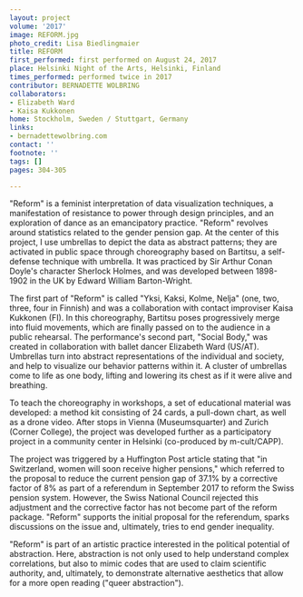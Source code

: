 ```yaml
---
layout: project
volume: '2017'
image: REFORM.jpg
photo_credit: Lisa Biedlingmaier
title: REFORM
first_performed: first performed on August 24, 2017
place: Helsinki Night of the Arts, Helsinki, Finland
times_performed: performed twice in 2017
contributor: BERNADETTE WOLBRING
collaborators:
- Elizabeth Ward
- Kaisa Kukkonen
home: Stockholm, Sweden / Stuttgart, Germany
links:
- bernadettewolbring.com
contact: ''
footnote: ''
tags: []
pages: 304-305

---
```


"Reform" is a feminist interpretation of data visualization techniques, a manifestation of resistance to power through design principles, and an exploration of dance as an emancipatory practice. "Reform" revolves around statistics related to the gender pension gap. At the center of this project, I use umbrellas to depict the data as abstract patterns; they are activated in public space through choreography based on Bartitsu, a self-defense technique with umbrella. It was practiced by Sir Arthur Conan Doyle's character Sherlock Holmes, and was developed between 1898-1902 in the UK by Edward William Barton-Wright.

The first part of "Reform" is called "Yksi, Kaksi, Kolme, Nelja" (one, two, three, four in Finnish) and was a collaboration with contact improviser Kaisa Kukkonen (FI). In this choreography, Bartitsu poses progressively merge into fluid movements, which are finally passed on to the audience in a public rehearsal. The performance's second part, "Social Body," was created in collaboration with ballet dancer Elizabeth Ward (US/AT). Umbrellas turn into abstract representations of the individual and society, and help to visualize our behavior patterns within it. A cluster of umbrellas come to life as one body, lifting and lowering its chest as if it were alive and breathing.

To teach the choreography in workshops, a set of educational material was developed: a method kit consisting of 24 cards, a pull-down chart, as well as a drone video. After stops in Vienna (Museumsquarter) and Zurich (Corner College), the project was developed further as a participatory project in a community center in Helsinki (co-produced by m-cult/CAPP).

The project was triggered by a Huffington Post article stating that "in Switzerland, women will soon receive higher pensions," which referred to the proposal to reduce the current pension gap of 37.1% by a corrective factor of 8% as part of a referendum in September 2017 to reform the Swiss pension system. However, the Swiss National Council rejected this adjustment and the corrective factor has not become part of the reform package. "Reform" supports the initial proposal for the referendum, sparks discussions on the issue and, ultimately, tries to end gender inequality.

"Reform" is part of an artistic practice interested in the political potential of abstraction. Here, abstraction is not only used to help understand complex correlations, but also to mimic codes that are used to claim scientific authority, and, ultimately, to demonstrate alternative aesthetics that allow for a more open reading ("queer abstraction").
